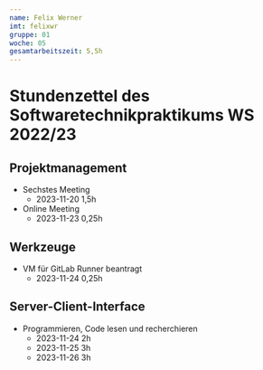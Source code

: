 ```yaml
---
name: Felix Werner
imt: felixwr
gruppe: 01
woche: 05
gesamtarbeitszeit: 5,5h
---
```



# Stundenzettel des Softwaretechnikpraktikums WS 2022/23

## Projektmanagement
- Sechstes Meeting
    - 2023-11-20 1,5h
- Online Meeting
    - 2023-11-23 0,25h
## Werkzeuge
- VM für GitLab Runner beantragt
    - 2023-11-24 0,25h
## Server-Client-Interface
- Programmieren, Code lesen und recherchieren
    - 2023-11-24 2h
    - 2023-11-25 3h
    - 2023-11-26 3h
